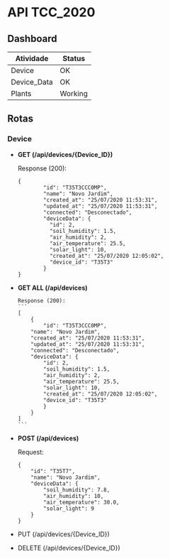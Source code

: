 # API TCC_2020

## Dashboard

| Atividade | Status |
| - | - |
| Device | OK |
| Device_Data | OK |
| Plants | Working |

## Rotas

### Device

- **GET (/api/devices/{Device_ID})**

	Response (200):
	```
	{
            "id": "T35T3CCC0MP",
            "name": "Novo Jardim",
            "created_at": "25/07/2020 11:53:31",
            "updated_at": "25/07/2020 11:53:31",
            "connected": "Desconectado",
            "deviceData": {
              "id": 2,
              "soil_humidity": 1.5,
              "air_humidity": 2,
              "air_temperature": 25.5,
              "solar_light": 10,
              "created_at": "25/07/2020 12:05:02",
              "device_id": "T35T3"
            }
	}
	```
- **GET ALL (/api/devices)**

	  Response (200):
	  ```
	  [
	      {
	          "id": "T35T3CCC0MP",
		  "name": "Novo Jardim",
		  "created_at": "25/07/2020 11:53:31",
		  "updated_at": "25/07/2020 11:53:31",
		  "connected": "Desconectado",
		  "deviceData": {
		      "id": 2,
		      "soil_humidity": 1.5,
		      "air_humidity": 2,
		      "air_temperature": 25.5,
		      "solar_light": 10,
		      "created_at": "25/07/2020 12:05:02",
		      "device_id": "T35T3"
	          }
	      }
	  ]
	  ```
- **POST (/api/devices)**

  	Request:
  	```
	{
	    "id": "T35T7",
	    "name": "Novo Jardim",
	    "deviceData": {
	        "soil_humidity": 7.8,
	        "air_humidity": 10,
	        "air_temperature": 30.0,
	        "solar_light": 9
	    }
	}
  	```
- PUT (/api/devices/{Device_ID})
- DELETE (/api/devices/{Device_ID})
